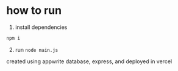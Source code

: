 # how to run

1. install dependencies

```bash
npm i
```

2. run `node main.js`

created using appwrite database, express, and deployed in vercel
